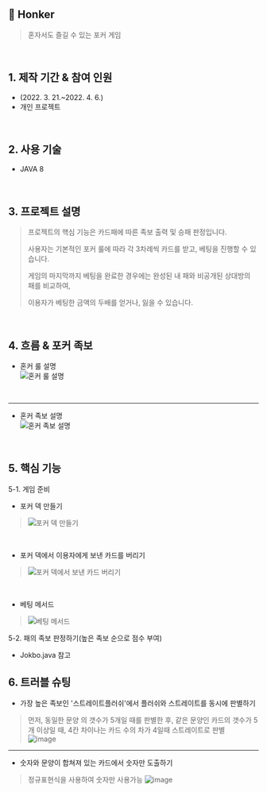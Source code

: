 ## :pushpin: Honker
>혼자서도 즐길 수 있는 포커 게임
</br>

## 1. 제작 기간 & 참여 인원
- (2022. 3. 21.~2022. 4. 6.)
- 개인 프로젝트
</br>

## 2. 사용 기술
- JAVA 8
</br>

## 3. 프로젝트 설명
>프로젝트의 핵심 기능은 카드패에 따른 족보 출력 및 승패 판정입니다.
>
>사용자는 기본적인 포커 룰에 따라 각 3차례씩 카드를 받고, 베팅을 진행할 수 있습니다.
>
>게임의 마지막까지 베팅을 완료한 경우에는 완성된 내 패와 비공개된 상대방의 패를 비교하여,
>
>이용자가 베팅한 금액의 두배를 얻거나, 잃을 수 있습니다.
</br>

## 4. 흐름 & 포커 족보
- 혼커 룰 설명</br>
![혼커 룰 설명](https://user-images.githubusercontent.com/101616249/180952851-0359a687-8c05-4520-9676-ceb60aad71b6.PNG)
</br>

---

- 혼커 족보 설명</br>
![혼커 족보 설명](https://user-images.githubusercontent.com/101616249/180952863-ad257483-982c-406a-b622-3b8e611c3981.PNG)
</br>

## 5. 핵심 기능

5-1. 게임 준비
- 포커 덱 만들기
>![포커 덱 만들기](https://user-images.githubusercontent.com/101616249/180955008-a68a9a98-e7b4-468f-917b-1d9d70c5c4ac.PNG)
</br>

- 포커 덱에서 이용자에게 보낸 카드를 버리기
>![포커 덱에서 보낸 카드 버리기](https://user-images.githubusercontent.com/101616249/180955152-1f80c653-1573-4013-b893-daeac83a0d4e.PNG)
</br>

- 베팅 메서드
>![베팅 메서드](https://user-images.githubusercontent.com/101616249/180955209-738ea73e-d443-468e-8b1f-d5621c78c089.PNG)

5-2. 패의 족보 판정하기(높은 족보 순으로 점수 부여)
- Jokbo.java 참고

## 6. 트러블 슈팅
- 가장 높은 족보인 '스트레이트플러쉬'에서 플러쉬와 스트레이트를 동시에 판별하기
>먼저, 동일한 문양 의 갯수가 5개일 때를 판별한 후, 같은 문양인 카드의 갯수가 5개 이상일 때,
>4칸 차이나는 카드 수의 차가 4일때 스트레이트로 판별</br>
>![image](https://user-images.githubusercontent.com/101616249/180962440-8aa467ab-c9e1-4c35-9c60-ae1456839f4f.png)</br>

---

- 숫자와 문양이 합쳐져 있는 카드에서 숫자만 도출하기
>정규표현식을 사용하여 숫자만 사용가능
>![image](https://user-images.githubusercontent.com/101616249/180962916-2f33dbd3-965a-42c2-bcc8-4f4cb3ebe0c8.png)






